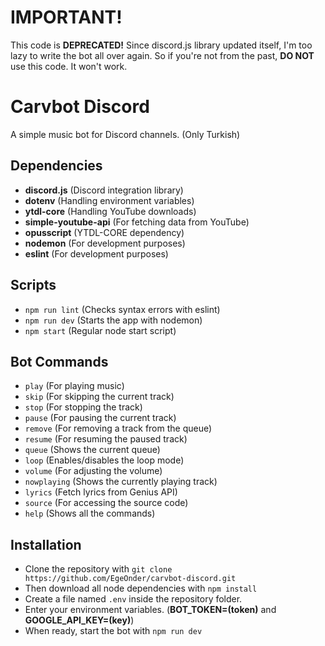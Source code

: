# IMPORTANT!
This code is **DEPRECATED!** Since discord.js library updated itself, I'm too lazy to write the bot all over again. So if you're not from the past, **DO NOT** use this code. It won't work.

# Carvbot Discord
A simple music bot for Discord channels. (Only Turkish)

## Dependencies
 - **discord.js** (Discord integration library)
 - **dotenv** (Handling environment variables)
 - **ytdl-core** (Handling YouTube downloads)
 - **simple-youtube-api** (For fetching data from YouTube)
 - **opusscript** (YTDL-CORE dependency)
 - **nodemon** (For development purposes)
 - **eslint** (For development purposes)

## Scripts
 - ```npm run lint``` (Checks syntax errors with eslint)
 - ```npm run dev``` (Starts the app with nodemon)
 - ```npm start``` (Regular node start script)

## Bot Commands
 - ```play``` (For playing music)
 - ```skip``` (For skipping the current track)
 - ```stop``` (For stopping the track)
 - ```pause``` (For pausing the current track)
 - ```remove``` (For removing a track from the queue)
 - ```resume``` (For resuming the paused track)
 - ```queue``` (Shows the current queue)
 - ```loop``` (Enables/disables the loop mode)
 - ```volume``` (For adjusting the volume)
 - ```nowplaying``` (Shows the currently playing track)
 - ```lyrics``` (Fetch lyrics from Genius API)
 - ```source``` (For accessing the source code)
 - ```help``` (Shows all the commands)

## Installation
 - Clone the repository with ```git clone https://github.com/EgeOnder/carvbot-discord.git```
 - Then download all node dependencies with ```npm install```
 - Create a file named ```.env``` inside the repository folder.
 - Enter your environment variables. (__BOT_TOKEN=(token)__ and __GOOGLE_API_KEY=(key)__)
 - When ready, start the bot with ```npm run dev```
